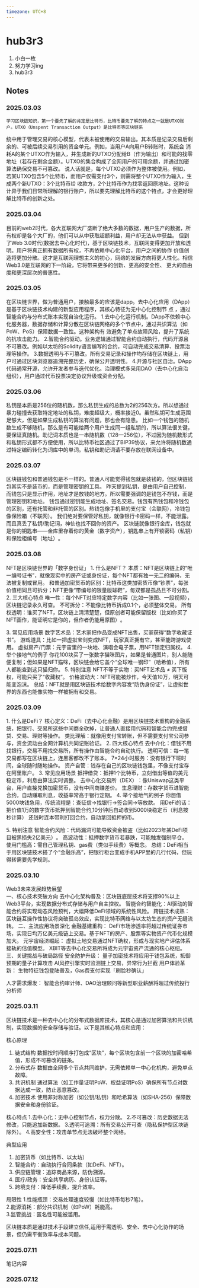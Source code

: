 ```yaml
---
timezone: UTC+8
---
```


# hub3r3

1. 小白一枚
2. 努力学习ing
3. hub3r3

## Notes

<!-- Content_START -->
### 2025.03.03
    学习区块链知识，第一个要先了解的肯定是比特币，比特币要先了解的特点之一就是UTXO账户。UTXO（Unspent Transaction Output）是比特币等区块链系
统中用于管理交易的核心模型，代表未被使用的交易输出。其本质是记录交易后剩余的、可被后续交易引用的资金单元。例如，当用户A向用户B转账时，系统会
消耗A的某个UTXO作为输入，并生成新的UTXO分配给B（作为输出）和可能的找零地址（若存在剩余金额）。UTXO的集合构成了全网用户的可用余额，并通过加密
算法确保交易不可篡改。
    说人话就是，每个UTXO必须作为整体被使用。例如，若某UTXO包含5个比特币，而用户仅需支付3个，则需将整个UTXO作为输入，生成两个新UTXO：3个比特币给
收款方，2个比特币作为找零返回原地址。这种设计异于我们日常所理解的银行账户，所以要先理解比特币的这个特点，才会更好理解比特币的创新之处。

### 2025.03.04
   目前的web2时代，各大互联网大厂垄断了绝大多数的数据，用户生产的数据，所有权却是各个大厂的，他们可以从中获取超额利益，用户却无法从中获益。
但到了Web 3.0时代(数据去中心化时代)，基于区块链技术，互联网变得更加开放和透明。用户将真正拥有数据所有权，不再依赖中心化平台，用户之间的协作
价值创造将更加分散。这才是互联网理想主义的初心，网络的发展方向将更人性化。相信Web3.0是互联网的下一阶段，它将带来更多的创新、更高的安全性、
更大的自由度和更深层次的普惠性。

### 2025.03.05
   在区块链世界，做为普通用户，接触最多的应该是dapp。去中心化应用（DApp）是基于区块链技术构建的新型应用程序，其核心特征为‌无中心化控制节
点‌ ，通过智能合约与分布式账本实现自治化运行。
‌1.去中心化运行机制‌。DApp不依赖中心化服务器，数据存储和计算分散在区块链网络的多个节点中，通过共识算法（如PoW、PoS）保障数据一致性‌。这种架构有
效避免了单点故障风险，提升了系统的抗攻击能力‌。
2.智能合约驱动‌。业务逻辑通过智能合约自动执行，代码开源且不可篡改。例如以太坊的Solidity语言编写的合约，可自动完成交易清算、投票治理等操作‌。
3.数据透明与不可篡改‌。所有交易记录和操作均存储在区块链上，用户可通过区块浏览器追溯完整历史，确保公开透明性‌。
4.开源与社区自治‌。DApp代码通常开源，允许开发者参与迭代优化。治理模式多采用DAO（去中心化自治组织），用户通过代币投票决定协议升级或资金分配。
### 2025.03.06
私钥是本质是256位的随机数，那么私钥生成的总数为2的256次方。所以想通过暴力碰撞去获取特定地址的私钥，难度超级大，概率接近0。虽然私钥可生成范围足够大，但是如果生成私钥的算法有问题，那也会有隐患。
比如一个钱包的随机数生成不够随机，那么是有可能给两个用户生成同一组私钥的，所以算法很关键，要保证真随机。助记词本质也是一串随机数（128—256位），不过因为随机数形式和私钥形式都不方便使用，所以比特币社区通过了BIP39协议，来允许将随机数通过特定编码转化为词库中的单词。私钥和助记词请不要存放在联网设备中。
### 2025.03.07
区块链钱包和普通钱包是不一样的。普通人可能觉得钱包就是装钱的，但区块链钱包其实不是装币的，而是管理密钥的工具。
昨天提到私钥，是由用户自己控制，‌而钱包只是显示作用，地址才是放钱的地方。所以需要强调的是钱包不存钱，而是管理密钥和地址。
钱包通过密钥能生成地址、签名交易。钱包有热钱包和冷钱包的区别，还有托管和非托管的区别。热钱包像手机里的支付宝（会联网），冷钱包像保险箱（不联网）。
我们绝对要保管好私钥，就像银行卡密码一样，不能泄露。而且真丢了私钥/助记词，神仙也找不回你的资产‌。
区块链就像银行金库，钱包就是你的钥匙串——金库里存着你的黄金（数字资产），钥匙串上有开锁密码（私钥）和保险柜编号（地址）‌。
### 2025.03.08
‌NFT是区块链世界的「数字身份证」‌
‌1. 什么是NFT？‌
‌本质‌：NFT是区块链上的“唯一编号证书”‌，就像现实中的房产证或身份证，每个NFT都有独一无二的编码，无法被复制或冒用‌。
‌和普通加密货币的区别‌：比特币这类加密货币像“钞票”，每张价值相同且可拆分；NFT更像“带编号的限量版球鞋”，每双都是孤品且不可分割‌。
‌2. 三大核心特点‌
‌唯一性‌：每个NFT对应特定数字内容（比如一张图、一段视频），区块链记录永久可查‌。
‌不可拆分‌：不能像比特币拆成0.1个，必须整体交易‌。
‌所有权透明‌：谁买了NFT，区块链上清清楚楚，但原创者可能保留版权（比如你买了NFT画作，能证明它是你的，但作者仍能用原图）‌。

‌3. 常见应用场景‌
‌数字艺术品‌：艺术家把作品变成NFT出售，买家获得“数字收藏证书”‌。
‌游戏道具‌：比如一把虚拟宝剑变成NFT，玩家真正拥有它，甚至能跨游戏使用‌。
‌虚拟房产/门票‌：元宇宙里的一块地、演唱会电子票，用NFT锁定归属权。
‌4. 举个接地气的例子‌
你花100块买了一张数字猫咪图片，如果是普通图片，别人能随便复制；但如果是NFT猫咪，区块链会给它盖个“全球唯一钢印”（哈希值），所有人都能查到这只猫归你‌。
‌5. 特别注意‌
NFT不等于实物：买NFT艺术品 ≠ 买下版权，可能只买了“收藏权”‌。
价格波动大：NFT可能被炒作，今天值10万，明天可能变泡沫‌。
总结：NFT就是用区块链技术给数字内容发“防伪身份证”，让虚拟世界的东西也能像实物一样被拥有和交易‌。

### 2025.03.09
‌1. 什么是DeFi？‌
‌核心定义‌：DeFi（去中心化金融）是用区块链技术重构的金融系统，把银行、交易所这些中间商全砍掉，让普通人直接用代码和智能合约完成借贷、交易、理财等操作‌。
‌类比理解‌：就像用支付宝转账，但不需要支付宝公司参与，资金流动由全网计算机共同记账验证‌。
‌2. 四大核心特点‌
‌去中介化‌：借钱不用找银行，交易不用找交易所，所有操作由智能合约自动执行。
‌透明可信‌：每一笔交易都写在区块链上，连黑客都改不了账本‌。
‌7×24小时服务‌：没有银行下班时间，全球随时随地操作‌。
‌资产自管‌：钱存在自己的区块链钱包里，不像支付宝存在阿里账户‌。
‌3. 常见应用场景‌
‌抵押借贷‌：抵押1个比特币，立刻借出等值的美元稳定币，利息由算法实时调整‌。
‌去中心化交易所（DEX）‌：像Uniswap这类平台，用户直接兑换加密货币，没有中间商赚差价‌。
‌生息理财‌：存数字货币进智能合约，自动赚取利息，收益率常高于银行定期‌。
‌4. 举个接地气的例子‌
你想借5000块钱急用，传统流程是：查征信→找银行→签合同→等放款。
用DeFi的话：
把价值1万的数字货币抵押到智能合约,10分钟后自动收到5000块稳定币（利息按秒计算）
还钱时连本带利打回合约，自动拿回抵押的币‌。

‌5. 特别注意‌
‌智能合约风险‌：代码漏洞可能导致资金被盗（比如2023年某DeFi项目被黑损失2亿美元）‌。
‌高波动性‌：抵押数字货币若暴跌，可能触发强制平仓。
‌使用门槛高‌：需自己管理私钥、gas费（类似手续费）等概念。
总结：DeFi相当于用区块链技术搭了个“金融乐高”，把银行柜台变成手机APP里的几行代码，但玩得转需要先学规则‌。

### 2025.03.10
‌Web3未来发展趋势展望    
一、‌核心技术突破方向‌
‌去中心化架构普及‌：区块链底层技术将支撑90%以上Web3平台，实现数据分布式存储与用户自主控权‌。
‌智能合约智能化‌：AI驱动的智能合约将实现动态风险预判，大幅降低DeFi领域的系统性风险。
‌跨链技术成熟‌：区块链互操作性协议将突破孤岛效应，实现比特币网络与以太坊生态的资产无缝流转‌。
二、‌主流应用场景深化‌
‌金融基建重构‌：
DeFi市场渗透率将超过传统证券市场，实现日均万亿美元级链上交易‌。基于NFT的房产、股票等实物资产代币化规模加大。
‌元宇宙经济崛起‌：
虚拟土地交易通过NFT确权，形成与现实地产评估体系接轨的估值模型‌。
XBIT等去中心化交易所将成为元宇宙资产流通的核心枢纽‌。
‌ 
三、‌关键挑战与破局路径‌
‌安全防护升级‌：
量子加密技术将应用于钱包系统，抵御预期的量子计算攻击‌ 
AI风控引擎实时监测链上交易，异常行为拦截 
‌‌用户体验革新‌：
  生物特征钱包登陆普及，Gas费支付实现「刷脸秒确认」
 
‌人才需求爆发‌：
智能合约审计师、DAO治理顾问等新型职业薪酬将超过传统投行分析师 

### 2025.03.11

区块链技术是一种去中心化的分布式数据库技术，其核心是通过加密算法和共识机制，实现数据的安全存储与验证。以下是其核心特点和应用：

核心原理
1. 链式结构
   数据按时间顺序打包成“区块”，每个区块包含前一个区块的加密哈希值，形成不可篡改的链条。
2. 分布式存
   数据由全网多个节点共同维护，无需依赖单一中心化机构，避免单点故障。
3. 共识机制
   通过算法（如工作量证明PoW、权益证明PoS）确保所有节点对数据达成一致，防止恶意篡改。
4. 加密技术
   使用非对称加密（如公钥/私钥）和哈希算法（如SHA-256）保障数据安全和身份验证。
   
核心特点
1.去中心化：无中心控制节点，权力分散。
2.不可篡改：历史数据无法修改，只能追加新数据。
3.透明可追溯：所有交易公开可查（隐私保护型区块链除外）。
4.高安全性：攻击单节点无法破坏整个网络。

典型应用
1. 加密货币（如比特币、以太坊）  
2. 智能合约：自动执行合同条款（如DeFi、NFT）。  
3. 供应链管理：追踪商品来源，防伪溯源。  
4. 医疗/政务：安全共享病历、身份认证等。  
5. 跨境支付：降低手续费，提升效率。

局限性
1.性能瓶颈：交易处理速度较慢（如比特币每秒7笔）。  
2.能源消耗：部分共识机制（如PoW）耗能高。  
3.监管挑战：匿名性可能被滥用。

区块链本质是通过技术手段建立信任,适用于需透明、安全、去中心化协作的场景，但仍需平衡效率与成本问题。

### 2025.07.11

笔记内容

### 2025.07.12

<!-- Content_END -->
